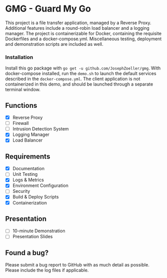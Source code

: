# GMG - Guard My Go
This project is a file transfer application, managed by a Reverse Proxy. Additional features include a round-robin load balancer and a logging manager. The project is containerizable for Docker, containing the requisite Dockerfiles and a docker-compose.yml. Miscellaneous testing, deployment and demonstration scripts are included as well.

### Installation
Install this go package with `go get -u github.com/JosephZoeller/gmg`. With docker-compose installed, run the `demo.sh` to launch the default services described in the `docker-compose.yml`. The client application is not containerized in this demo, and should be launched through a separate terminal window.

## Functions
- [x] Reverse Proxy
- [ ] Firewall
- [ ] Intrusion Detection System
- [x] Logging Manager
- [x] Load Balancer

## Requirements
- [x] Documentation
- [ ] Unit Testing
- [x] Logs & Metrics
- [x] Environment Configuration
- [ ] Security
- [x] Build & Deploy Scripts
- [x] Containerization

## Presentation
- [ ] 10-minute Demonstration
- [ ] Presentation Slides

## Found a bug?

Please submit a bug report to GitHub with as much detail as possible. Please include the log files if applicable.
